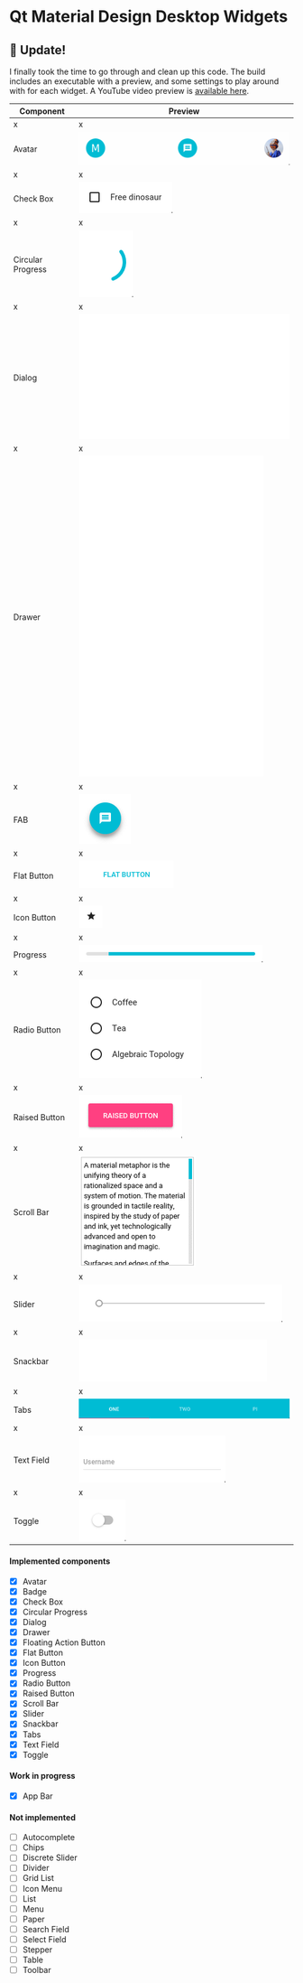 # Qt Material Design Desktop Widgets

## :hatched_chick: Update!

I finally took the time to go through and clean up this code. The build includes an executable with a preview, and some settings to play around with for each widget. A YouTube video preview is [available here](http://www.youtube.com/watch?v=21UMeNVBPU4).

Component         | Preview                                                         
----------------- | ------------------------------------------------  
x                 | x
Avatar            | ![Avatar](gifs/avatar.gif)                        
x                 | x
Check Box         | ![Check Box](gifs/checkbox.gif) 
x                 | x
Circular Progress | ![Circular Progressj](gifs/circularprogress.gif)  
x                 | x
Dialog            | ![Dialog](gifs/dialog.gif)                        
x                 | x
Drawer            | ![Drawer](gifs/drawer.gif)                        
x                 | x
FAB               | ![FAB](gifs/fab.gif)                              
x                 | x
Flat Button       | ![Flat Button](gifs/flatbutton.gif)               
x                 | x
Icon Button       | ![Icon Button](gifs/iconbutton.gif)               
x                 | x
Progress          | ![Progress](gifs/progress.gif)                    
x                 | x
Radio Button      | ![Radio Button](gifs/radiobutton.gif)             
x                 | x
Raised Button     | ![Raised Button](gifs/raisedbutton.gif)           
x                 | x
Scroll Bar        | ![Scroll Bar](gifs/scrollbar.gif)                 
x                 | x
Slider            | ![Slider](gifs/slider.gif)                        
x                 | x
Snackbar          | ![Snackbar](gifs/snackbar.gif)                    
x                 | x
Tabs              | ![Tabs](gifs/tabs.gif)                           
x                 | x
Text Field        | ![Text Field](gifs/textfield.gif)                 
x                 | x
Toggle            | ![checkbox](gifs/toggle.gif)                      

#### Implemented components

- [x] Avatar
- [x] Badge
- [x] Check Box
- [x] Circular Progress
- [x] Dialog
- [x] Drawer
- [x] Floating Action Button
- [x] Flat Button
- [x] Icon Button
- [x] Progress
- [x] Radio Button
- [x] Raised Button
- [x] Scroll Bar
- [x] Slider
- [x] Snackbar
- [x] Tabs
- [x] Text Field
- [x] Toggle

#### Work in progress

- [x] App Bar

#### Not implemented 

- [ ] Autocomplete
- [ ] Chips
- [ ] Discrete Slider
- [ ] Divider
- [ ] Grid List
- [ ] Icon Menu
- [ ] List
- [ ] Menu
- [ ] Paper
- [ ] Search Field
- [ ] Select Field
- [ ] Stepper
- [ ] Table
- [ ] Toolbar
